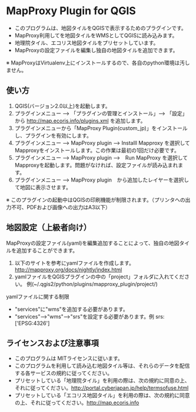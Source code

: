 MapProxy Plugin for QGIS
======================
- このプログラムは、地図タイルをQGISで表示するためのプラグインです。
- MapProxy利用してを地図タイルをWMSとしてQGISに読み込みます。
- 地理院タイル、エコリス地図タイルをプリセットしています。
- MapProxyの設定ファイルを編集し独自の地図タイルを追加できます。

※ MapProxyはVirtualenv上にインストールするので、各自のpython環境は汚しません。

使い方
------
1. QGIS(バージョン2.0以上)を起動します。
2. プラグインメニュー --> 「プラグインの管理とインストール」--> 「設定」から http://map.ecoris.info/plugins.xml を追加します。
3. プラグインメニューから「MapProxy Plugin(custom_jp)」をインストールし、プラグインを有効にします。
4. プラグインメニュー --> MapProxy plugin --> Installl Mapproxy を選択してMapproxyをインストールします。この作業は最初の1回だけ必要です。
5. プラグインメニュー --> MapProxy plugin -->　Run MapProxy を選択してMapproxyを起動します。問題がなければ、設定ファイルが読み込まれます。
6. プラグインメニュー --> MapProxy plugin　から追加したレイヤーを選択して地図に表示させます。

※ このプラグインの起動中はQGISの印刷機能が制限されます。（プリンタへの出力不可、PDFおよび画像への出力はA3以下）

地図設定（上級者向け）
------
MapProxyの設定ファイル(yaml)を編集追加することによって、独自の地図タイルを追加することができます。

1. 以下のサイトを参考にyamlファイルを作成します。 http://mapproxy.org/docs/nightly/index.html
2. yamlファイルをQGISプラグインの中の「project」フォルダに入れてください。 例(~/.qgis2/python/plugins/mapproxy_plugin/project/) 

yamlファイルに関する制限  
- "services"に"wms"を追加する必要があります。
- "services"-->"wms"-->"srs"を設定する必要があります。例 srs: ['EPSG:4326']


ライセンスおよび注意事項
----------
- このプログラムは MITライセンスに従います。
- このプログラムを利用して読み込む地図タイル等は、それらのデータを配信する各サービスの規約に従ってください。
- プリセットしている「地理院タイル」を利用の際は、次の規約に同意の上、それに従ってください。http://portal.cyberjapan.jp/help/termsofuse.html
- プリセットしている「エコリス地図タイル」を利用の際は、次の規約に同意の上、それに従ってください。http://map.ecoris.info

